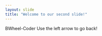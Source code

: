 ```yaml
---
layout: slide
title: "Welcome to our second slide!"
---
```

BWheel-Coder
Use the left arrow to go back!
